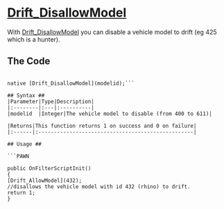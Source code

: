 # [Drift\_DisallowModel](Drift_DisallowModel.md) #

With [Drift\_DisallowModel](Drift_DisallowModel.md) you can disable a vehicle model to drift (eg 425 which is a hunter).

## The Code ##
```PAWN

native [Drift_DisallowModel](modelid);```

## Syntax ##
|Parameter|Type|Description|
|:--------|:---|:----------|
|modelid  |Integer|The vehicle model to disable (from 400 to 611)|

|Returns|This function returns 1 on success and 0 on failure|
|:------|:--------------------------------------------------|

## Usage ##

```PAWN

public OnFilterScriptInit()
{
[Drift_AllowModel](432);
//disallows the vehicle model with id 432 (rhino) to drift.
return 1;
}
```